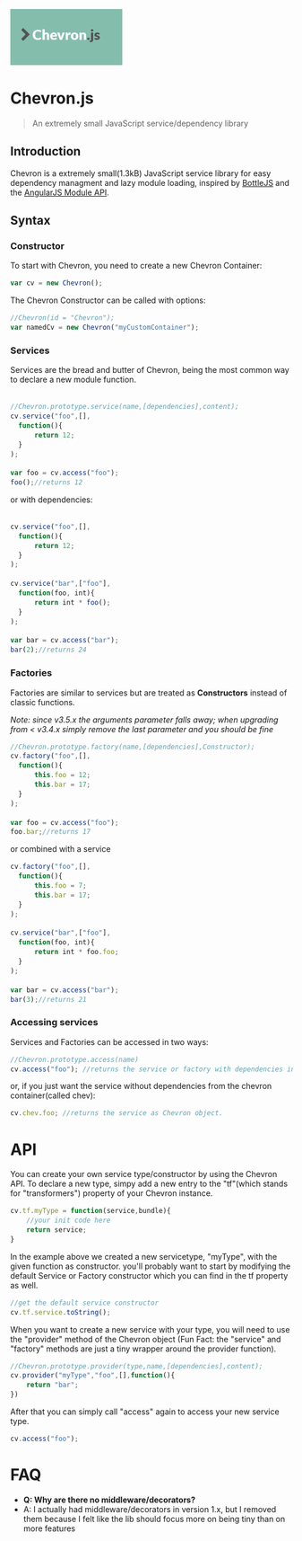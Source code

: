 ![ChevronJS](/chevron-logo.png)

# Chevron.js

> An extremely small JavaScript service/dependency library

## Introduction

Chevron is a extremely small(1.3kB) JavaScript service library for easy dependency managment and lazy module loading, inspired by [BottleJS](https://github.com/young-steveo/bottlejs) and the [AngularJS Module API](https://docs.angularjs.org/api/ng/type/angular.Module).

## Syntax

### Constructor

To start with Chevron, you need to create a new Chevron Container:

```javascript
var cv = new Chevron();
```

The Chevron Constructor can be called with options:

```javascript
//Chevron(id = "Chevron");
var namedCv = new Chevron("myCustomContainer");
```

### Services

Services are the bread and butter of Chevron, being the most common way to declare a new module function.

```javascript

//Chevron.prototype.service(name,[dependencies],content);
cv.service("foo",[],
  function(){
      return 12;
  }
);

var foo = cv.access("foo");
foo();//returns 12
```

or with dependencies:

```javascript

cv.service("foo",[],
  function(){
      return 12;
  }
);

cv.service("bar",["foo"],
  function(foo, int){
      return int * foo();
  }
);

var bar = cv.access("bar");
bar(2);//returns 24
```

### Factories

Factories are similar to services but are treated as **Constructors** instead of classic functions.

_Note: since v3.5.x the arguments parameter falls away; when upgrading from < v3.4.x simply remove the last parameter and you should be fine_

```javascript
//Chevron.prototype.factory(name,[dependencies],Constructor);
cv.factory("foo",[],
  function(){
      this.foo = 12;
      this.bar = 17;
  }
);

var foo = cv.access("foo");
foo.bar;//returns 17
```

or combined with a service

```javascript
cv.factory("foo",[],
  function(){
      this.foo = 7;
      this.bar = 17;
  }
);

cv.service("bar",["foo"],
  function(foo, int){
      return int * foo.foo;
  }
);

var bar = cv.access("bar");
bar(3);//returns 21
```

### Accessing services

Services and Factories can be accessed in two ways:

```javascript
//Chevron.prototype.access(name)
cv.access("foo"); //returns the service or factory with dependencies injected into arguments
```

or, if you just want the service without dependencies from the chevron container(called chev):

```javascript
cv.chev.foo; //returns the service as Chevron object.
```

# API

You can create your own service type/constructor by using the Chevron API. To declare a new type, simpy add a new entry to the "tf"(which stands for "transformers") property of your Chevron instance.

```javascript
cv.tf.myType = function(service,bundle){
    //your init code here
    return service;
}
```

In the example above we created a new servicetype, "myType", with the given function as constructor. you'll probably want to start by modifying the default Service or Factory constructor which you can find in the tf property as well.

```javascript
//get the default service constructor
cv.tf.service.toString();
```

When you want to create a new service with your type, you will need to use the "provider" method of the Chevron object (Fun Fact: the "service" and "factory" methods are just a tiny wrapper around the provider function).

```javascript
//Chevron.prototype.provider(type,name,[dependencies],content);
cv.provider("myType","foo",[],function(){
    return "bar";
})
```

After that you can simply call "access" again to access your new service type.

```javascript
cv.access("foo");
```

# FAQ

- **Q: Why are there no middleware/decorators?**
- A: I actually had middleware/decorators in version 1.x, but I removed them because I felt like the lib should focus more on being tiny than on more features
